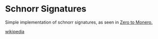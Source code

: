 # Schnorr Signatures
Simple implementation of schnorr signatures, as seen in [Zero to Monero.](https://web.getmonero.org/library/Zero-to-Monero-2-0-0.pdf)

[wikipedia](https://en.wikipedia.org/wiki/Schnorr_signature)
